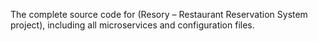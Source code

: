 The complete source code for (Resory – Restaurant Reservation System project), including all microservices and configuration files.
